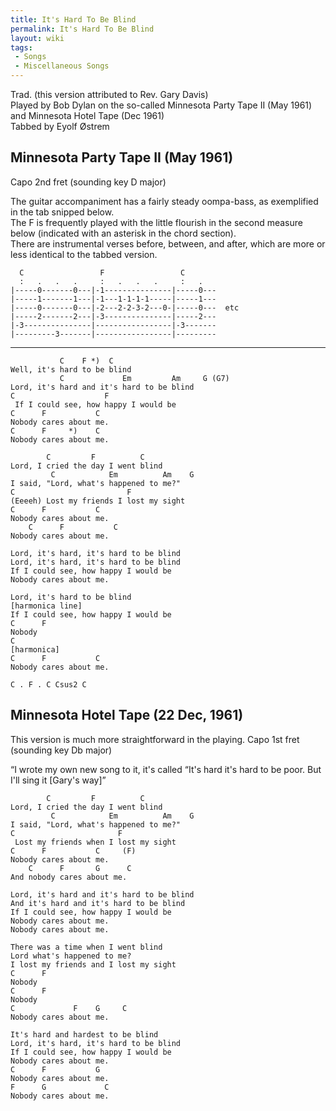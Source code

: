 ```yaml
---
title: It's Hard To Be Blind
permalink: It's Hard To Be Blind
layout: wiki
tags:
 - Songs
 - Miscellaneous Songs
---
```


Trad. (this version attributed to Rev. Gary Davis)  
Played by Bob Dylan on the so-called Minnesota Party Tape II (May 1961)
and Minnesota Hotel Tape (Dec 1961)  
Tabbed by Eyolf Østrem

<h2 class="songversion">
Minnesota Party Tape II (May 1961)

</h2>
Capo 2nd fret (sounding key D major)

The guitar accompaniment has a fairly steady oompa-bass, as exemplified
in the tab snipped below.  
The F is frequently played with the little flourish in the second
measure below (indicated with an asterisk in the chord section).  
There are instrumental verses before, between, and after, which are more
or less identical to the tabbed version.

      C                 F                 C
      :   .   .   .     :   .   .   .     :   .
    |-----0-------0---|-1---------------|-----0---
    |-----1-------1---|-1---1-1-1-1-----|-----1---
    |-----0-------0---|-2---2-2-3-2---0-|-----0---  etc
    |-----2-------2---|-3---------------|-----2---
    |-3---------------|-----------------|-3-------
    |---------3-------|-----------------|---------

* * * * *

               C    F *)  C
    Well, it's hard to be blind
               C             Em         Am     G (G7)
    Lord, it's hard and it's hard to be blind
    C                    F
     If I could see, how happy I would be
    C      F           C
    Nobody cares about me.
    C      F     *)    C
    Nobody cares about me.

            C         F          C
    Lord, I cried the day I went blind
             C            Em          Am    G
    I said, "Lord, what's happened to me?"
    C                         F
    (Eeeeh) Lost my friends I lost my sight
    C      F           C
    Nobody cares about me.
        C      F           C
    Nobody cares about me.

    Lord, it's hard, it's hard to be blind
    Lord, it's hard, it's hard to be blind
    If I could see, how happy I would be
    Nobody cares about me.

    Lord, it's hard to be blind
    [harmonica line]
    If I could see, how happy I would be
    C      F
    Nobody
    C
    [harmonica]
    C      F           C
    Nobody cares about me.

    C . F . C Csus2 C

<h2 class="songversion">
Minnesota Hotel Tape (22 Dec, 1961)

</h2>
This version is much more straightforward in the playing.  
Capo 1st fret (sounding key Db major)

“I wrote my own new song to it, it's called “It's hard it's hard to be
poor. But I'll sing it [Gary's way]”

            C         F          C
    Lord, I cried the day I went blind
             C            Em          Am    G
    I said, "Lord, what's happened to me?"
    C                       F
     Lost my friends when I lost my sight
    C      F           C     (F)
    Nobody cares about me.
        C      F       G      C
    And nobody cares about me.

    Lord, it's hard and it's hard to be blind
    And it's hard and it's hard to be blind
    If I could see, how happy I would be
    Nobody cares about me.
    Nobody cares about me.

    There was a time when I went blind
    Lord what's happened to me?
    I lost my friends and I lost my sight
    C      F
    Nobody
    C      F
    Nobody
    C             F    G     C
    Nobody cares about me.

    It's hard and hardest to be blind
    Lord, it's hard, it's hard to be blind
    If I could see, how happy I would be
    Nobody cares about me.
    C      F           G
    Nobody cares about me.
    F      G             C
    Nobody cares about me.
